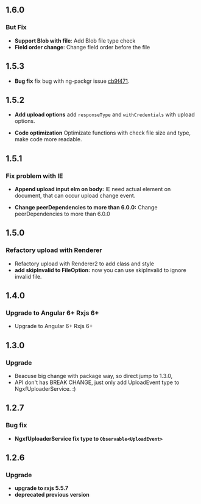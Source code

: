 ## 1.6.0

### But Fix
* **Support Blob with file**: Add Blob file type check
* **Field order change**: Change field order before the file


## 1.5.3

* **Bug fix** fix bug with ng-packgr issue [cb9f471](https://github.com/ZouYouShun/ngxf-uploader/commit/cb9f471327b094e342d51f96f58374ff60a0a49c).

## 1.5.2

* **Add upload options** add `responseType` and `withCredentials` with upload options.

* **Code optimization** Optimizate functions with check file size and type, make code more readable.

## 1.5.1

### Fix problem with IE

* **Append upload input elm on body:** IE need actual element on document, that can occur upload change event.

* **Change peerDependencies to more than 6.0.0:** Change peerDependencies to more than 6.0.0

## 1.5.0

### Refactory upload with Renderer

* Refactory upload with Renderer2 to add class and style
* **add skipInvalid to FileOption:** now you can use skipInvalid to ignore invalid file.

## 1.4.0

### Upgrade to Angular 6+ Rxjs 6+

* Upgrade to Angular 6+ Rxjs 6+

## 1.3.0

### Upgrade

* Beacuse big change with package way, so direct jump to 1.3.0, 
* API don't has BREAK CHANGE, just only add UploadEvent type to NgxfUploaderService. :)

## 1.2.7

### Bug fix

* **NgxfUploaderService fix type to `Observable<UploadEvent>`**

## 1.2.6

### Upgrade

* **upgrade to rxjs 5.5.7**
* **deprecated previous version**
